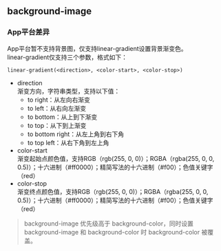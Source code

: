 ## background-image

<!-- CSSJSON.background-image.description -->

### App平台差异  
App平台暂不支持背景图，仅支持linear-gradient设置背景渐变色。  
linear-gradient仅支持三个参数，格式如下：
```
linear-gradient(<direction>, <color-start>, <color-stop>)
```
- direction  
	渐变方向，字符串类型，支持以下值：  
	+ to right：从左向右渐变  
	+ to left：从右向左渐变  
	+ to bottom：从上到下渐变  
	+ to top：从下到上渐变  
	+ to bottom right：从左上角到右下角  
	+ to top left：从右下角到左上角  
- color-start  
	渐变起始点颜色值，支持RGB（rgb(255, 0, 0)）；RGBA（rgba(255, 0, 0, 0.5)）；十六进制（#ff0000）；精简写法的十六进制（#f00）；色值关键字（red）  
- color-stop  
	渐变终点颜色值，支持RGB（rgb(255, 0, 0)）；RGBA（rgba(255, 0, 0, 0.5)）；十六进制（#ff0000）；精简写法的十六进制（#f00）；色值关键字（red）  

> background-image 优先级高于 background-color，同时设置 background-image 和 background-color 时 background-color 被覆盖。

<!-- CSSJSON.background-image.syntax -->

<!-- CSSJSON.background-image.values -->

<!-- CSSJSON.background-image.compatibility -->

<!-- CSSJSON.background-image.reference -->

